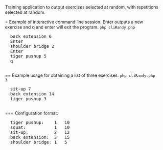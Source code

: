 Training application to output exercises selected at random, with repetitions selected at random.

= Example of interactive command line session. Enter outputs a new exercise and q
  and enter will exit the program.
  `php cliRandy.php`
  <pre>
  back extension 6
  Enter
  shoulder bridge 2
  Enter
  tiger pushup 5
  q
  </pre>

== Example usage for obtaining a list of three exercises:
  `php cliRandy.php 3`

  <pre>
  sit-up 7
  back extension 14
  tiger pushup 3
  </pre>

=== Configuration format:

<pre>
  tiger pushup:    1   10
  squat:           1   10
  sit-up:          2   12
  back extension:  3   15
  shoulder bridge: 1   5

</pre>
